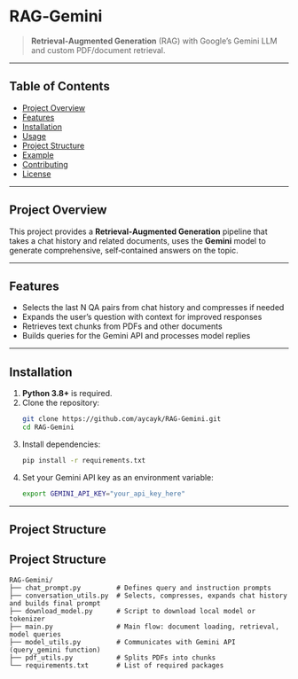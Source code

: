 # RAG‑Gemini

> **Retrieval‑Augmented Generation** (RAG) with Google’s Gemini LLM and custom PDF/document retrieval.

---

## Table of Contents

- [Project Overview](#project-overview)  
- [Features](#features)  
- [Installation](#installation)  
- [Usage](#usage)  
- [Project Structure](#project-structure)  
- [Example](#example)  
- [Contributing](#contributing)  
- [License](#license)  

---

## Project Overview

This project provides a **Retrieval‑Augmented Generation** pipeline that takes a chat history and related documents, uses the **Gemini** model to generate comprehensive, self‑contained answers on the topic.

---

## Features

- Selects the last N QA pairs from chat history and compresses if needed  
- Expands the user’s question with context for improved responses  
- Retrieves text chunks from PDFs and other documents  
- Builds queries for the Gemini API and processes model replies  

---

## Installation

1. **Python 3.8+** is required.  
2. Clone the repository:  
   ```bash
   git clone https://github.com/aycayk/RAG-Gemini.git
   cd RAG-Gemini
3. Install dependencies:
   ```bash
   pip install -r requirements.txt
4. Set your Gemini API key as an environment variable:
     ```bash
   export GEMINI_API_KEY="your_api_key_here"

---

## Project Structure
## Project Structure

```plain
RAG‑Gemini/
├── chat_prompt.py         # Defines query and instruction prompts
├── conversation_utils.py  # Selects, compresses, expands chat history and builds final prompt
├── download_model.py      # Script to download local model or tokenizer
├── main.py                # Main flow: document loading, retrieval, model queries
├── model_utils.py         # Communicates with Gemini API (query_gemini function)
├── pdf_utils.py           # Splits PDFs into chunks
└── requirements.txt       # List of required packages
